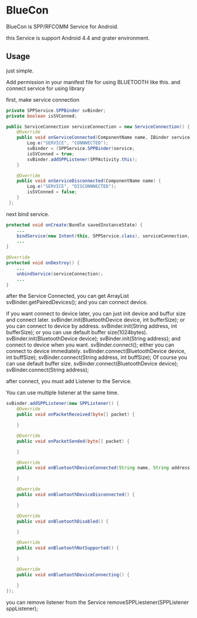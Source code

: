 # BlueCon

BlueCon is SPP/RFCOMM Service for Android.

this Service is support Android 4.4 and grater environment.

## Usage

just simple.

Add permission in your manifest file for using BLUETOOTH like this.
    <uses-permission android:name="android.permission.BLUETOOTH" />
and connect service for using library

first, make service connection
```java
private SPPService.SPPBinder svBinder;
private boolean isSVConned;

public ServiceConnection serviceConnection = new ServiceConnection() {
    @Override
    public void onServiceConnected(ComponentName name, IBinder service) {
        Log.e("SERVICE", "CONNNECTED");
        svBinder = (SPPService.SPPBinder)service;
        isSVConned = true;
        svBinder.addSPPListener(SPPActivity.this);
    }

    @Override
    public void onServiceDisconnected(ComponentName name) {
        Log.e("SERVICE", "DISCONNNECTED");
        isSVConned = false;
    }
 };
```
next bind service.
```java
protected void onCreate(Bundle savedInstanceState) {
    ...
    bindService(new Intent(this, SPPService.class), serviceConnection, BIND_AUTO_CREATE);
    ...
}

@Override
protected void onDestroy() {
    ...
    unbindService(serviceConnection);
    ...
}
```

after the Service Connected, you can get ArrayList<PairedDevice>
    svBinder.getPairedDevices();
and you can connect device.

if you want connect to device later, you can just init device and buffur size and connect later.
    svBinder.init(BluetoothDevice device, int bufferSize);
or you can connect to device by address.
    svBinder.init(String address, int bufferSize);
or you can use default buffer size(1024bytes).
    svBinder.init(BluetoothDevice device);
    svBinder.init(String address);
and connect to device when you want.
    svBinder.connect();
either you can connect to device immediately.
    svBinder.connect(BluetoothDevice device, int buffSize);
    svBinder.connect(String address, int buffSize);
Of course you can use default buffer size.
    svBinder.connect(BluetoothDevice device);
    svBinder.connect(String address);

after connect, you must add Listener to the Service.

You can use multiple listener at the same time.
```java
svBinder.addSPPListener(new SPPListener() {
    @Override
    public void onPacketReceived(byte[] packet) {

    }

    @Override
    public void onPacketSended(byte[] packet) {

    }

    @Override
    public void onBluetoothDeviceConnected(String name, String address) {

    }

    @Override
    public void onBluetoothDeviceDisconnected() {

    }

    @Override
    public void onBluetoothDisabled() {

    }

    @Override
    public void onBluetoothNotSupported() {

    }

    @Override
    public void onBluetoothDeviceConnecting() {

    }
});
```
you can remove listener from the Service
    removeSPPLiestener(SPPListener sppListener);